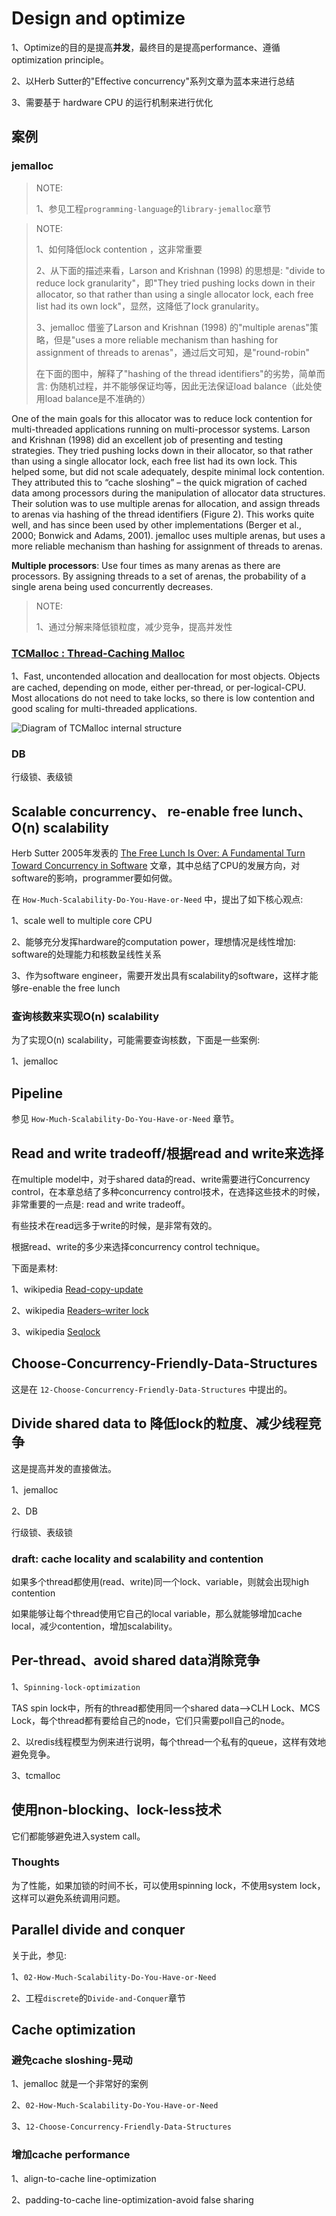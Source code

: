 # Design and optimize

1、Optimize的目的是提高**并发**，最终目的是提高performance、遵循optimization principle。

2、以Herb Sutter的"Effective concurrency"系列文章为蓝本来进行总结

3、需要基于 hardware CPU 的运行机制来进行优化



## 案例

### jemalloc

> NOTE: 
>
> 1、参见工程`programming-language`的`library-jemalloc`章节

> NOTE: 
>
> 1、如何降低lock contention ，这非常重要
>
> 2、从下面的描述来看，Larson and Krishnan (1998) 的思想是: "divide to reduce lock granularity"，即"They tried pushing locks down in their allocator, so that rather than using a single allocator lock, each free list had its own lock"，显然，这降低了lock granularity。
>
> 3、jemalloc 借鉴了Larson and Krishnan (1998) 的"multiple arenas"策略，但是"uses a more reliable mechanism than hashing for assignment of threads to arenas"，通过后文可知，是"round-robin"
>
> 在下面的图中，解释了"hashing of the thread identifiers"的劣势，简单而言: 伪随机过程，并不能够保证均等，因此无法保证load balance（此处使用load balance是不准确的）

One of the main goals for this allocator was to reduce lock contention for multi-threaded applications running on multi-processor systems. Larson and Krishnan (1998) did an excellent job of presenting and testing strategies. They tried pushing locks down in their allocator, so that rather than using a single allocator lock, each free list had its own lock. This helped some, but did not scale adequately, despite minimal lock contention. They attributed this to “cache sloshing” – the quick migration of cached data among processors during the manipulation of allocator data structures. Their solution was to use multiple arenas for allocation, and assign threads to arenas via hashing of the thread identifiers (Figure 2). This works quite well, and has since been used by other implementations (Berger et al., 2000; Bonwick and Adams, 2001). jemalloc uses multiple arenas, but uses a more reliable mechanism than hashing for assignment of threads to arenas.

**Multiple processors**: Use four times as many arenas as there are processors. By assigning threads to a set of arenas, the probability of a single arena being used concurrently decreases.

> NOTE: 
>
> 1、通过分解来降低锁粒度，减少竞争，提高并发性



### [TCMalloc : Thread-Caching Malloc](https://google.github.io/tcmalloc/design.html)

1、Fast, uncontended allocation and deallocation for most objects. Objects are cached, depending on mode, either per-thread, or per-logical-CPU. Most allocations do not need to take locks, so there is low contention and good scaling for multi-threaded applications.

![Diagram of TCMalloc internal structure](https://google.github.io/tcmalloc/images/tcmalloc_internals.png)

### DB

行级锁、表级锁





## Scalable concurrency、 re-enable free lunch、O(n) scalability

Herb Sutter 2005年发表的 [The Free Lunch Is Over: A Fundamental Turn Toward Concurrency in Software](http://www.gotw.ca/publications/concurrency-ddj.htm) 文章，其中总结了CPU的发展方向，对software的影响，programmer要如何做。

在 `How-Much-Scalability-Do-You-Have-or-Need` 中，提出了如下核心观点: 

1、scale well to multiple core CPU

2、能够充分发挥hardware的computation power，理想情况是线性增加: software的处理能力和核数呈线性关系 

3、作为software engineer，需要开发出具有scalability的software，这样才能够re-enable the free lunch

### 查询核数来实现O(n) scalability

为了实现O(n) scalability，可能需要查询核数，下面是一些案例:

1、jemalloc

## Pipeline 

参见 `How-Much-Scalability-Do-You-Have-or-Need` 章节。



## Read and write tradeoff/根据read and write来选择

在multiple model中，对于shared data的read、write需要进行Concurrency control，在本章总结了多种concurrency control技术，在选择这些技术的时候，非常重要的一点是: read and write tradeoff。

有些技术在read远多于write的时候，是非常有效的。

根据read、write的多少来选择concurrency control technique。

下面是素材:

1、wikipedia [Read-copy-update](http://en.wiki.sxisa.org/wiki/Read-copy-update)

2、wikipedia [Readers–writer lock](https://en.wikipedia.org/wiki/Readers%E2%80%93writer_lock)

3、wikipedia [Seqlock](https://en.wikipedia.org/wiki/Seqlock)



## Choose-Concurrency-Friendly-Data-Structures

这是在 `12-Choose-Concurrency-Friendly-Data-Structures` 中提出的。



## Divide shared data to 降低lock的粒度、减少线程竞争

这是提高并发的直接做法。

1、jemalloc

2、DB 

行级锁、表级锁



### draft: cache locality and scalability and contention

如果多个thread都使用(read、write)同一个lock、variable，则就会出现high contention

如果能够让每个thread使用它自己的local variable，那么就能够增加cache local，减少contention，增加scalability。



## Per-thread、avoid shared data消除竞争

1、`Spinning-lock-optimization`

TAS spin lock中，所有的thread都使用同一个shared data-->CLH Lock、MCS Lock，每个thread都有要给自己的node，它们只需要poll自己的node。

2、以redis线程模型为例来进行说明，每个thread一个私有的queue，这样有效地避免竞争。

3、tcmalloc



## 使用non-blocking、lock-less技术

它们都能够避免进入system call。

### Thoughts

为了性能，如果加锁的时间不长，可以使用spinning lock，不使用system lock，这样可以避免系统调用问题。



## Parallel divide and conquer

关于此，参见:

1、`02-How-Much-Scalability-Do-You-Have-or-Need`

2、工程`discrete`的`Divide-and-Conquer`章节



## Cache optimization

### 避免cache sloshing-晃动

1、jemalloc 就是一个非常好的案例

2、`02-How-Much-Scalability-Do-You-Have-or-Need`

3、`12-Choose-Concurrency-Friendly-Data-Structures`

### 增加cache performance

1、align-to-cache line-optimization

2、padding-to-cache line-optimization-avoid false sharing
